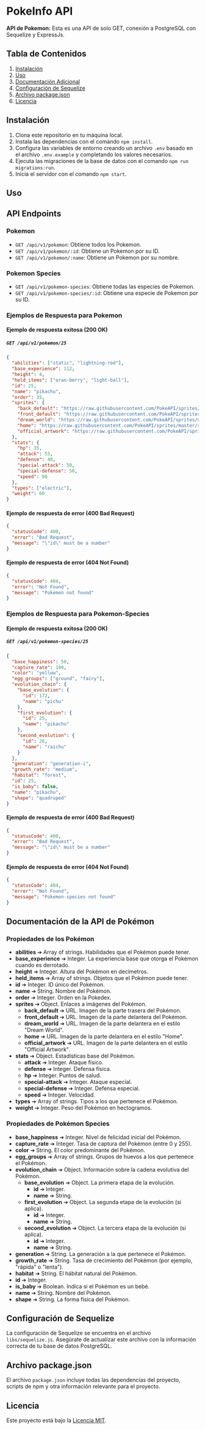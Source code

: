 # PokeInfo API

**API de Pokemon:** Esta es una API de solo GET, conexión a PostgreSQL con Sequelize y ExpressJs.

## Tabla de Contenidos

1. [Instalación](#instalación)
2. [Uso](#uso)
3. [Documentación Adicional](#documentación-adicional)
4. [Configuración de Sequelize](#configuración-de-sequelize)
5. [Archivo package.json](#archivo-packagejson)
6. [Licencia](#licencia)

## Instalación

1. Clona este repositorio en tu máquina local.
2. Instala las dependencias con el comando `npm install`.
3. Configura las variables de entorno creando un archivo `.env` basado en el archivo `.env.example` y completando los valores necesarios.
4. Ejecuta las migraciones de la base de datos con el comando `npm run migrations:run`.
5. Inicia el servidor con el comando `npm start`.

## Uso

## API Endpoints

### Pokemon

- `GET /api/v1/pokemon`: Obtiene todos los Pokemon.
- `GET /api/v1/pokemon/:id`: Obtiene un Pokemon por su ID.
- `GET /api/v1/pokemon/:name`: Obtiene un Pokemon por su nombre.

### Pokemon Species

- `GET /api/v1/pokemon-species`: Obtiene todas las especies de Pokemon.
- `GET /api/v1/pokemon-species/:id`: Obtiene una especie de Pokemon por su ID.

### Ejemplos de Respuesta para Pokemon

#### Ejemplo de respuesta exitosa (200 OK)

##### `GET /api/v1/pokemon/25`

```json
{
  "abilities": ["static", "lightning-rod"],
  "base_experience": 112,
  "height": 4,
  "held_items": ["oran-berry", "light-ball"],
  "id": 25,
  "name": "pikachu",
  "order": 35,
  "sprites": {
    "back_default": "https://raw.githubusercontent.com/PokeAPI/sprites/master/sprites/pokemon/back/25.png",
    "front_default": "https://raw.githubusercontent.com/PokeAPI/sprites/master/sprites/pokemon/25.png",
    "dream_world": "https://raw.githubusercontent.com/PokeAPI/sprites/master/sprites/pokemon/other/dream-world/25.svg",
    "home": "https://raw.githubusercontent.com/PokeAPI/sprites/master/sprites/pokemon/other/home/25.png",
    "official_artwork": "https://raw.githubusercontent.com/PokeAPI/sprites/master/sprites/pokemon/other/official-artwork/25.png"
  },
  "stats": {
    "hp": 35,
    "attack": 55,
    "defense": 40,
    "special-attack": 50,
    "special-defense": 50,
    "speed": 90
  },
  "types": ["electric"],
  "weight": 60
}
```

#### Ejemplo de respuesta de error (400 Bad Request)

```json
{
  "statusCode": 400,
  "error": "Bad Request",
  "message": "\"id\" must be a number"
}
```

#### Ejemplo de respuesta de error (404 Not Found)

```json
{
  "statusCode": 404,
  "error": "Not Found",
  "message": "Pokemon not found"
}
```

### Ejemplos de Respuesta para Pokemon-Species

#### Ejemplo de respuesta exitosa (200 OK)

##### `GET /api/v1/pokemon-species/25`

```json
{
  "base_happiness": 50,
  "capture_rate": 190,
  "color": "yellow",
  "egg_groups": ["ground", "fairy"],
  "evolution_chain": {
    "base_evolution": {
      "id": 172,
      "name": "pichu"
    },
    "first_evolution": {
      "id": 25,
      "name": "pikachu"
    },
    "second_evolution": {
      "id": 26,
      "name": "raichu"
    }
  },
  "generation": "generation-i",
  "growth_rate": "medium",
  "habitat": "forest",
  "id": 25,
  "is_baby": false,
  "name": "pikachu",
  "shape": "quadruped"
}
```

#### Ejemplo de respuesta de error (400 Bad Request)

```json
{
  "statusCode": 400,
  "error": "Bad Request",
  "message": "\"id\" must be a number"
}
```

#### Ejemplo de respuesta de error (404 Not Found)

```json
{
  "statusCode": 404,
  "error": "Not Found",
  "message": "Pokemon-species not found"
}
```

## Documentación de la API de Pokémon

### Propiedades de los Pokémon

- **abilities** ➔ Array of strings. Habilidades que el Pokémon puede tener.
- **base_experience** ➔ Integer. La experiencia base que otorga el Pokémon cuando es derrotado.
- **height** ➔ Integer. Altura del Pokémon en decímetros.
- **held_items** ➔ Array of strings. Objetos que el Pokémon puede tener.
- **id** ➔ Integer. ID único del Pokémon.
- **name** ➔ String. Nombre del Pokémon.
- **order** ➔ Integer. Orden en la Pokedex.
- **sprites** ➔ Object. Enlaces a imágenes del Pokémon.
  - **back_default** ➔ URL. Imagen de la parte trasera del Pokémon.
  - **front_default** ➔ URL. Imagen de la parte delantera del Pokémon.
  - **dream_world** ➔ URL. Imagen de la parte delantera en el estilo "Dream World".
  - **home** ➔ URL. Imagen de la parte delantera en el estilo "Home".
  - **official_artwork** ➔ URL. Imagen de la parte delantera en el estilo "Official Artwork".
- **stats** ➔ Object. Estadísticas base del Pokémon.
  - **attack** ➔ Integer. Ataque físico.
  - **defense** ➔ Integer. Defensa física.
  - **hp** ➔ Integer. Puntos de salud.
  - **special-attack** ➔ Integer. Ataque especial.
  - **special-defense** ➔ Integer. Defensa especial.
  - **speed** ➔ Integer. Velocidad.
- **types** ➔ Array of strings. Tipos a los que pertenece el Pokémon.
- **weight** ➔ Integer. Peso del Pokémon en hectogramos.

### Propiedades de Pokémon Species

- **base_happiness** ➔ Integer. Nivel de felicidad inicial del Pokémon.
- **capture_rate** ➔ Integer. Tasa de captura del Pokémon (entre 0 y 255).
- **color** ➔ String. El color predominante del Pokémon.
- **egg_groups** ➔ Array of strings. Grupos de huevos a los que pertenece el Pokémon.
- **evolution_chain** ➔ Object. Información sobre la cadena evolutiva del Pokémon.
  - **base_evolution** ➔ Object. La primera etapa de la evolución.
    - **id** ➔ Integer.
    - **name** ➔ String.
  - **first_evolution** ➔ Object. La segunda etapa de la evolución (si aplica).
    - **id** ➔ Integer.
    - **name** ➔ String.
  - **second_evolution** ➔ Object. La tercera etapa de la evolución (si aplica).
    - **id** ➔ Integer.
    - **name** ➔ String.
- **generation** ➔ String. La generación a la que pertenece el Pokémon.
- **growth_rate** ➔ String. Tasa de crecimiento del Pokémon (por ejemplo, "rápida" o "lenta").
- **habitat** ➔ String. El hábitat natural del Pokémon.
- **id** ➔ Integer.
- **is_baby** ➔ Boolean. Indica si el Pokémon es un bebé.
- **name** ➔ String. Nombre del Pokémon.
- **shape** ➔ String. La forma física del Pokémon.

## Configuración de Sequelize

La configuración de Sequelize se encuentra en el archivo `libs/sequelize.js`. Asegúrate de actualizar este archivo con la información correcta de tu base de datos PostgreSQL.

## Archivo package.json

El archivo `package.json` incluye todas las dependencias del proyecto, scripts de npm y otra información relevante para el proyecto.

## Licencia

Este proyecto está bajo la [Licencia MIT](LICENSE).
